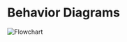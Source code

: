 # Behavior Diagrams

![Flowchart](https://user-images.githubusercontent.com/91746229/164934400-7ed3e6b2-81ab-43a5-ad36-14ac6564e1ce.png)
